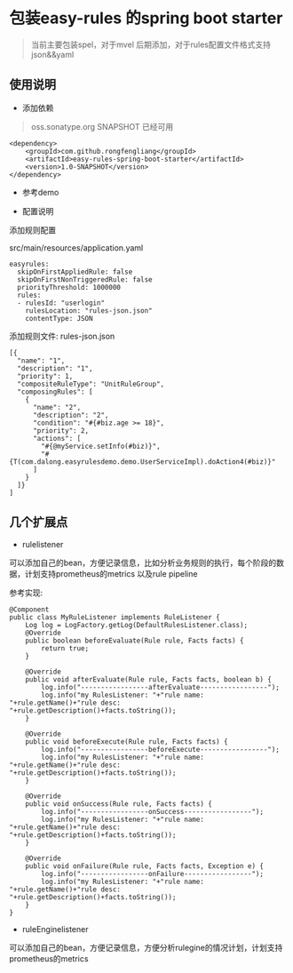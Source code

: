 #  包装easy-rules 的spring boot starter

> 当前主要包装spel，对于mvel 后期添加，对于rules配置文件格式支持json&&yaml

## 使用说明

*  添加依赖

>  oss.sonatype.org SNAPSHOT 已经可用

```code
<dependency>
    <groupId>com.github.rongfengliang</groupId>
    <artifactId>easy-rules-spring-boot-starter</artifactId>
    <version>1.0-SNAPSHOT</version>
</dependency>
```

* 参考demo


* 配置说明

添加规则配置

src/main/resources/application.yaml

```code
easyrules:
  skipOnFirstAppliedRule: false
  skipOnFirstNonTriggeredRule: false
  priorityThreshold: 1000000
  rules:
  - rulesId: "userlogin"
    rulesLocation: "rules-json.json"
    contentType: JSON

```


添加规则文件: rules-json.json

```code
[{
  "name": "1",
  "description": "1",
  "priority": 1,
  "compositeRuleType": "UnitRuleGroup",
  "composingRules": [
    {
      "name": "2",
      "description": "2",
      "condition": "#{#biz.age >= 18}",
      "priority": 2,
      "actions": [
        "#{@myService.setInfo(#biz)}",
        "#{T(com.dalong.easyrulesdemo.demo.UserServiceImpl).doAction4(#biz)}"
      ]
    }
  ]}
]
```

## 几个扩展点

* rulelistener

可以添加自己的bean，方便记录信息，比如分析业务规则的执行，每个阶段的数据，计划支持prometheus的metrics
以及rule pipeline

参考实现:
```code
@Component
public class MyRuleListener implements RuleListener {
    Log log = LogFactory.getLog(DefaultRulesListener.class);
    @Override
    public boolean beforeEvaluate(Rule rule, Facts facts) {
        return true;
    }

    @Override
    public void afterEvaluate(Rule rule, Facts facts, boolean b) {
        log.info("-----------------afterEvaluate-----------------");
        log.info("my RulesListener: "+"rule name: "+rule.getName()+"rule desc: "+rule.getDescription()+facts.toString());
    }

    @Override
    public void beforeExecute(Rule rule, Facts facts) {
        log.info("-----------------beforeExecute-----------------");
        log.info("my RulesListener: "+"rule name: "+rule.getName()+"rule desc: "+rule.getDescription()+facts.toString());
    }

    @Override
    public void onSuccess(Rule rule, Facts facts) {
        log.info("-----------------onSuccess-----------------");
        log.info("my RulesListener: "+"rule name: "+rule.getName()+"rule desc: "+rule.getDescription()+facts.toString());
    }

    @Override
    public void onFailure(Rule rule, Facts facts, Exception e) {
        log.info("-----------------onFailure-----------------");
        log.info("my RulesListener: "+"rule name: "+rule.getName()+"rule desc: "+rule.getDescription()+facts.toString());
    }
}

```
* ruleEnginelistener

可以添加自己的bean，方便记录信息，方便分析rulegine的情况计划，计划支持prometheus的metrics

